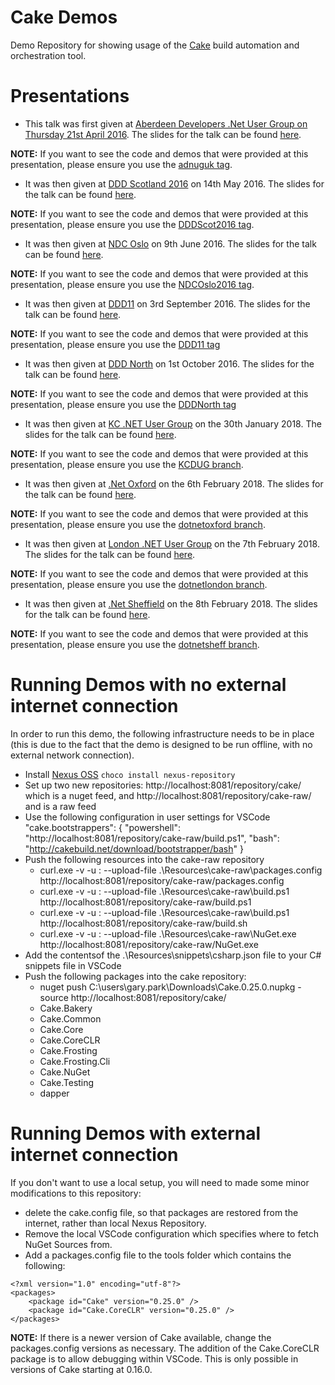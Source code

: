 # Cake Demos

Demo Repository for showing usage of the [Cake](http://cakebuild.net/) build automation and orchestration tool.

# Presentations

* This talk was first given at [Aberdeen Developers .Net User Group on Thursday 21st April 2016](http://www.aberdeendevelopers.co.uk/april-2016-meeting-gary-ewan-park/).  The slides for the talk can be found [here](http://www.slideshare.net/gep13/having-your-cake-and-eating-it-too).

**NOTE:** If you want to see the code and demos that were provided at this presentation, please ensure you use the [adnuguk tag](https://github.com/gep13/CakeDemos/releases/tag/adnuguk).

* It was then given at [DDD Scotland 2016](http://ddd.scot/) on 14th May 2016.  The slides for the talk can be found [here](http://www.slideshare.net/gep13/having-your-cake-and-eating-it-too-dddscotland).

**NOTE:** If you want to see the code and demos that were provided at this presentation, please ensure you use the [DDDScot2016 tag](https://github.com/gep13/CakeDemos/releases/tag/DDDScot2016).

* It was then given at [NDC Oslo](http://ndcoslo.com/) on 9th June 2016.  The slides for the talk can be found [here](http://www.slideshare.net/gep13/having-your-cake-and-eating-it-too-ndc-oslo-2016).

**NOTE:** If you want to see the code and demos that were provided at this presentation, please ensure you use the [NDCOslo2016 tag](https://github.com/gep13/CakeDemos/releases/tag/NDCOslo2016).

* It was then given at [DDD11](http://developerdeveloperdeveloper.com/) on 3rd September 2016.  The slides for the talk can be found [here](http://www.slideshare.net/gep13/a-piece-of-cake-ddd11-reading).

**NOTE:** If you want to see the code and demos that were provided at this presentation, please ensure you use the [DDD11 tag](https://github.com/gep13/CakeDemos/releases/tag/DDD11)

* It was then given at [DDD North](http://www.dddnorth.co.uk/) on 1st October 2016.  The slides for the talk can be found [here](http://www.slideshare.net/gep13/a-piece-of-cake-ddd-north).

**NOTE:** If you want to see the code and demos that were provided at this presentation, please ensure you use the [DDDNorth tag](https://github.com/gep13/CakeDemos/releases/tag/DDDNorth)

* It was then given at [KC .NET User Group](https://www.meetup.com/KC-NET-User-Group) on the 30th January 2018.  The slides for the talk can be found [here](https://gitpitch.com/gep13/CakeDemos/KCDUG#/).

**NOTE:** If you want to see the code and demos that were provided at this presentation, please ensure you use the [KCDUG branch](https://github.com/gep13/CakeDemos/tree/KCDUG).

* It was then given at [.Net Oxford](https://www.meetup.com/dotnetoxford) on the 6th February 2018.  The slides for the talk can be found [here](https://gitpitch.com/gep13/CakeDemos/dotnetoxford#/).

**NOTE:** If you want to see the code and demos that were provided at this presentation, please ensure you use the [dotnetoxford branch](https://github.com/gep13/CakeDemos/tree/dotnetoxford).

* It was then given at [London .NET User Group](https://www.meetup.com/London-NET-User-Group) on the 7th February 2018.  The slides for the talk can be found [here](https://gitpitch.com/gep13/CakeDemos/dotnetlondon#/).

**NOTE:** If you want to see the code and demos that were provided at this presentation, please ensure you use the [dotnetlondon branch](https://github.com/gep13/CakeDemos/tree/dotnetlondon).

* It was then given at [.Net Sheffield](https://www.meetup.com/dotnetsheff) on the 8th February 2018.  The slides for the talk can be found [here](https://gitpitch.com/gep13/CakeDemos/dotnetsheff#/).

**NOTE:** If you want to see the code and demos that were provided at this presentation, please ensure you use the [dotnetsheff branch](https://github.com/gep13/CakeDemos/tree/dotnetsheff).

# Running Demos with no external internet connection

In order to run this demo, the following infrastructure needs to be in place (this is due to the fact that the demo is designed to be run offline, with no external network connection).

* Install [Nexus OSS](https://chocolatey.org/packages/nexus-repository) `choco install nexus-repository`
* Set up two new repositories: http://localhost:8081/repository/cake/ which is a nuget feed, and http://localhost:8081/repository/cake-raw/ and is a raw feed
* Use the following configuration in user settings for VSCode
    "cake.bootstrappers": {
        "powershell": "http://localhost:8081/repository/cake-raw/build.ps1",
        "bash": "http://cakebuild.net/download/bootstrapper/bash"
    }
* Push the following resources into the cake-raw repository
  * curl.exe -v -u <username>:<password> --upload-file .\Resources\cake-raw\packages.config http://localhost:8081/repository/cake-raw/packages.config
  * curl.exe -v -u <username>:<password> --upload-file .\Resources\cake-raw\build.ps1 http://localhost:8081/repository/cake-raw/build.ps1
  * curl.exe -v -u <username>:<password> --upload-file .\Resources\cake-raw\build.ps1 http://localhost:8081/repository/cake-raw/build.sh
  * curl.exe -v -u <username>:<password> --upload-file .\Resources\cake-raw\NuGet.exe http://localhost:8081/repository/cake-raw/NuGet.exe
* Add the contentsof the .\Resources\snippets\csharp.json file to your C# snippets file in VSCode
* Push the following packages into the cake repository:
  * nuget push C:\users\gary.park\Downloads\Cake.0.25.0.nupkg -source http://localhost:8081/repository/cake/
  * Cake.Bakery
  * Cake.Common
  * Cake.Core
  * Cake.CoreCLR
  * Cake.Frosting
  * Cake.Frosting.Cli
  * Cake.NuGet
  * Cake.Testing
  * dapper

# Running Demos with external internet connection

If you don't want to use a local setup, you will need to made some minor modifications to this repository:

* delete the cake.config file, so that packages are restored from the internet, rather than local Nexus Repository.
* Remove the local VSCode configuration which specifies where to fetch NuGet Sources from.
* Add a packages.config file to the tools folder which contains the following:

```
<?xml version="1.0" encoding="utf-8"?>
<packages>
    <package id="Cake" version="0.25.0" />
    <package id="Cake.CoreCLR" version="0.25.0" />
</packages>
```

**NOTE:** If there is a newer version of Cake available, change the packages.config versions as necessary.  The addition of the Cake.CoreCLR package is to allow debugging within VSCode.  This is only possible in versions of Cake starting at 0.16.0.
